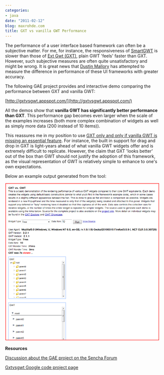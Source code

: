 ```yaml
---
categories:
- java
date: "2011-02-12"
blog: maxrohde.com
title: GXT vs vanilla GWT Performance
---
```


The performance of a user interface based framework can often be a subjective matter. For me, for instance, the responsiveness of [SmartGWT](http://www.smartclient.com/smartgwt/showcase/) is slower than those of [Ext Gwt (GXT)](http://www.sencha.com/products/extgwt/), plain GWT 'feels' faster than GXT. However, such subjective measures are often quite unsatisfactory and might be wrong. It is great news that [Dustin Mallory](http://lifeandcode.net/2011/01/gxt-vs-gwt-performance/) has attempted to measure the difference in performance of these UI frameworks with greater accuracy.

The following GAE project provides and interactive demo comparing the performance between GXT and vanilla GWT:

[http://gxtvsgwt.appspot.com/](http://gxtvsgwt.appspot.com/)

All the demos show that **vanilla GWT has significantly better performance than GXT**. This performance gap becomes even larger when the scale of the examples increases (both more complex combination of widgets as well as simply more data (200 instead of 10 items)).

This reassures me in my position to use [GXT only and only if vanilla GWT is missing an essential feature](http://maxrohde.com/2010/12/12/smartgwt-and-ext-gwtgxt-or-the-question-of-the-gwt-ui-framework/). For instance, the built in support for drag and drop in GXT is light-years ahead of what vanilla GWT widgets offer and is extremely difficult to replicate. However, the claim that GXT 'looks better' out of the box than GWT should not justify the adoption of this framework, as the visual representation of GWT is relatively simple to enhance to one's own expectations.

Below an example output generated from the tool:

![](images/021211_0124_gxtvsvanill12.png)

**Resources**

[Discussion about the GAE project on the Sencha Forum](http://www.sencha.com/forum/showthread.php?122461-GXT-vs.-GWT)

[Gxtvsgwt Google code project page](http://code.google.com/p/gxtvsgwt/)